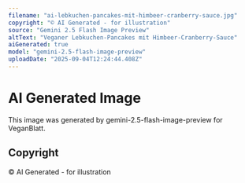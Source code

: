 ```yaml
---
filename: "ai-lebkuchen-pancakes-mit-himbeer-cranberry-sauce.jpg"
copyright: "© AI Generated - for illustration"
source: "Gemini 2.5 Flash Image Preview"
altText: "Veganer Lebkuchen-Pancakes mit Himbeer-Cranberry-Sauce"
aiGenerated: true
model: "gemini-2.5-flash-image-preview"
uploadDate: "2025-09-04T12:24:44.408Z"
---
```


# AI Generated Image

This image was generated by gemini-2.5-flash-image-preview for VeganBlatt.

## Copyright
© AI Generated - for illustration
